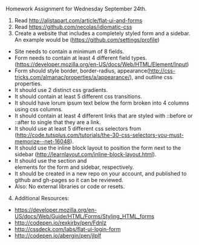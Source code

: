 Homework Assignment for Wednesday September 24th.

1. Read http://alistapart.com/article/flat-ui-and-forms
2. Read https://github.com/necolas/idiomatic-css
3. Create a website that includes a completely styled form and a sidebar. An example would be (https://github.com/settings/profile)
  - Site needs to contain a minimum of 8 fields.
  - Form needs to contain at least 4 different field types. (https://developer.mozilla.org/en-US/docs/Web/HTML/Element/Input)
  - Form should style border, border-radius, appearance(http://css-tricks.com/almanac/properties/a/appearance/), and outline css properties.
  - It should use 2 distinct css gradients.
  - It should contain at least 5 different css transitions.
  - It should have lorum ipsum text below the form broken into 4 columns using css columns.
  - It should contain at least 4 different links that are styled with ::before or ::after to single that they are a link.
  - It should use at least 5 different css selectors from (http://code.tutsplus.com/tutorials/the-30-css-selectors-you-must-memorize--net-16048).
  - It should use the inline block layout to position the form next to the sidebar (http://learnlayout.com/inline-block-layout.html).
  - It should use the section and <nav> elements for the form and sidebar, respectively.
  - It should be created in a new repo on your account, and published to github and gh-pages so it can be reviewed.
  - Also: No external libraries or code or resets. 

4. Additional Resources:
  - https://developer.mozilla.org/en-US/docs/Web/Guide/HTML/Forms/Styling_HTML_forms
  - http://codepen.io/rexkirby/pen/Fdnlz
  - http://cssdeck.com/labs/flat-ui-login-form
  - http://codepen.io/abergin/pen/jIplf
